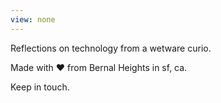 ```yaml
---
view: none
---
```


Reflections on technology from a wetware curio.


Made with ❤ from Bernal Heights in sf, ca.


Keep in touch.